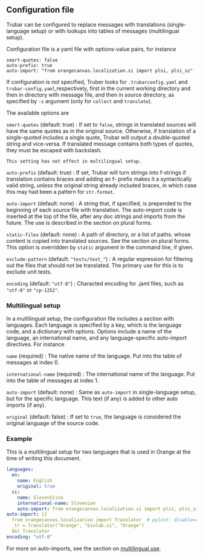 ## Configuration file

Trubar can be configured to replace messages with translations (single-language setup) or with lookups into tables of messages (multilingual setup).

Configuration file is a yaml file with options-value pairs, for instance

```
smart-quotes: false
auto-prefix: true
auto-import: "from orangecanvas.localization.si import plsi, plsi_sz"
```

If configuration is not specified, Truber looks for `.trubarconfig.yaml` and `trubar-config.yaml`,respectively, first in the current working directory and then in directory with message file, and then in source directory, as specified by `-s` argument (only for `collect` and `translate`).

The available options are

`smart-quotes` (default: true)
: If set to `false`, strings in translated sources will have the same quotes as in the original source. Otherwise, if translation of a single-quoted includes a single quote, Trubar will output a double-quoted string and vice-versa. If translated message contains both types of quotes, they must be escaped with backslash.

    This setting has not effect in multilingual setup.

`auto-prefix` (default: true)
: If set, Trubar will turn strings into f-strings if translation contains braces and adding an f- prefix makes it a syntactically valid string, *unless* the original string already included braces, in which case this may had been a pattern for `str.format`.

`auto-import` (default: none)
: A string that, if specified, is prepended to the beginning of each source file with translation. The auto-import code is inserted at the top of the file, after any doc strings and imports from the future. The use is described in the section on plural forms.

`static-files` (default: none)
: A path of directory, or a list of paths. whose content is copied into translated sources. See the section on plural forms. This option is overridden by `static` argument in the command line, if given.

`exclude-pattern` (default: `"tests/test_"`)
: A regular expression for filtering out the files that should not be translated. The primary use for this is to exclude unit tests.

`encoding` (default: `"utf-8"`)
: Characted encoding for .jaml files, such as `"utf-8"` or `"cp-1252"`.

### Multilingual setup

In a multilingual setup, the configuration file includes a section with languages. Each language is specified by a key, which is the language code, and a dictionary with options. Options include a name of the language, an international name, and any language-specific auto-import directives. For instance

`name` (required)
: The native name of the language. Put into the table of messages at index 0.

`international-name` (required)
: The international name of the language. Put into the table of messages at index 1.

`auto-import` (default: none)
: Same as `auto-import` in single-language setup, but for the specific language. This text (if any) is added to other auto imports (if any).

`original` (default: false)
: If set to `true`, the language is considered the original language of the source code.

### Example

This is a multilingual setup for two languages that is used in Orange at the time of writing this document.

```yaml
languages:
  en:
    name: English
    original: true
  si:
    name: Slovenščina
    international-name: Slovenian
    auto-import: from orangecanvas.localization.si import plsi, plsi_sz, z_besedo  # pylint: disable=wrong-import-order
auto-import: |2
  from orangecanvas.localization import Translator  # pylint: disable=wrong-import-order
  _tr = Translator("Orange", "biolab.si", "Orange")
  del Translator
encoding: "utf-8"
```

For more on auto-imports, see the section on [multilingual use](multilingual.md).
